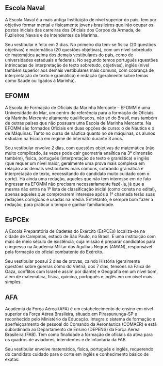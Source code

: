 ## Escola Naval

A Escola Naval é a mais antiga Instituição de nível superior do país, tem por objetivo formar mental e fisicamente jovens brasileiros que irão ocupar os postos iniciais das carreiras dos Oficiais dos Corpos da Armada, de Fuzileiros Navais e de Intendentes da Marinha.

Seu vestibular é feito em 2 dias. No primeiro dia tem-se física (20 questões objetivas) e matemática (20 questões objetivas), com um nível sobretudo de matemática acima dos demais vestibulares do país, como de universidades estaduais e federais. No segundo temos português (questões intrincadas de interpretação de texto sobretudo, objetivas), inglês (nível também superior aos demais vestibulares mais comuns, com cobrança de interpretação de texto e gramática) e redação (geralmente sobre temas como Saúde ou ligados à Marinha).

 

## EFOMM

A Escola de Formação de Oficiais da Marinha Mercante – EFOMM é uma Universidade do Mar, um centro de referência para a formação de Oficiais da Marinha Mercante altamente qualificados, não só do Brasil, mas também de outras países que não possuam uma Escola de Marinha Mercante. Na EFOMM são formados Oficiais em duas opções de curso: o de Náutica e o de Máquinas. Tanto no curso de náutica quanto no de máquinas, os alunos estudam na Escola em regime de internato durante 3 anos.

Seu vestibular envolve 2 dias, com questões objetivas de matemática (não muito complicado, às vezes pode cair geometria analítica na 3ª dimensão também), física, português (interpretação de texto e gramática) e inglês (que requer um nível maior, geralmente uma prova mais complexa em relação aos demais vestibulares mais comuns, cobrando gramática e interpretação de texto, necessitando do candidato muito cuidado com o corte). Há ainda uma redação, aqueles que não tem interesse em de fato ingressar na EFOMM não precisam necessariamente fazê-la, já que a mesma não entra na 1ª lista de classificação inicial (como consta no edital), apenas aqueles que comprovarem interesse após a 1ª chamada terão suas redações corrigidas e usadas na média. Entretanto, é sempre bom fazer a redação, para praticar o tempo e ganhar familiaridade.

 

## EsPCEx

A Escola Preparatória de Cadetes do Exército (EsPCEx) localiza-se na cidade de Campinas, estado de São Paulo, no Brasil. É uma instituição com mais de meio século de existência, cuja missão é preparar candidatos para o ingresso na Academia Militar das Agulhas Negras (AMAN), responsável pela formação do oficial combatente do Exército.

Seu vestibular possui 2 dias de provas, caindo História (geralmente questões sobre guerras como do Vietnã, dos 7 dias, tensões na Faixa de Gaza, conflitos com Israel e assim por diante) e Geografia em um nível bom, além de matemática, física, química, português e inglês em um nível mais simples.

 

## AFA

Academia da Força Aérea (AFA) é um estabelecimento de ensino em nível superior da Força Aérea Brasileira, situado em Pirassununga-SP e reconhecido pelo Ministério da Educação. Integra o sistema de formação e aperfeiçoamento de pessoal do Comando da Aeronáutica (COMAER) e está subordinada ao Departamento de Ensino (DEPENS) da Força Aérea Brasileira (FAB). Tem como finalidade a formação de oficiais da ativa para os quadros de aviadores, intendentes e de infantaria da FAB.

Seu vestibular envolve matemática, física, português e inglês, requerendo do candidato cuidado para o corte em inglês e conhecimento básico de exatas.
